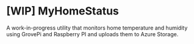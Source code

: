 # [WIP] MyHomeStatus

A work-in-progress utility that monitors home temperature and humidity using GrovePi and Raspberry PI and uploads them to Azure Storage.